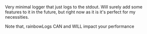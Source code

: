 Very minimal logger that just logs to the stdout.
Will surely add some features to it in the future, but right now as it is it's perfect for my necessities.

Note that, rainbowLogs CAN and WILL impact your performance
